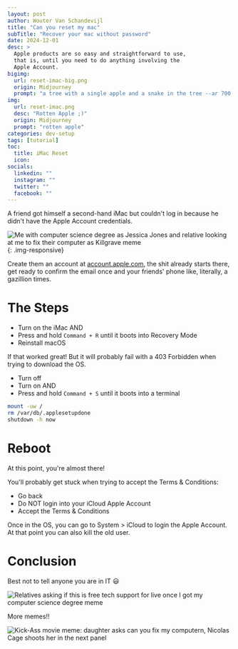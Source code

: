```yaml
---
layout: post
author: Wouter Van Schandevijl
title: "Can you reset my mac"
subTitle: "Recover your mac without password"
date: 2024-12-01
desc: >
  Apple products are so easy and straightforward to use,
  that is, until you need to do anything involving the
  Apple Account.
bigimg:
  url: reset-imac-big.png
  origin: Midjourney
  prompt: "a tree with a single apple and a snake in the tree --ar 700:131"
img:
  url: reset-imac.png
  desc: "Rotten Apple ;)"
  origin: Midjourney
  prompt: "rotten apple"
categories: dev-setup
tags: [tutorial]
toc:
  title: iMac Reset
  icon: 
socials:
  linkedin: ""
  instagram: ""
  twitter: ""
  facebook: ""
---
```


A friend got himself a second-hand iMac but couldn't log in
because he didn't have the Apple Account credentials.

![Me with computer science degree as Jessica Jones and relative looking at me to fix their computer as Killgrave meme](/assets/blog-images/reset-mac-3.png){: .img-responsive}

<!--more-->

Create them an account at [account.apple.com](https://account.apple.com),
the shit already starts there, get ready to confirm the email once and
your friends' phone like, literally, a gazillion times.

# The Steps

- Turn on the iMac AND
- Press and hold `Command + R` until it boots into Recovery Mode
- Reinstall macOS

If that worked great! But it will probably fail with a 403 Forbidden
when trying to download the OS.

- Turn off
- Turn on AND
- Press and hold `Command + S` until it boots into a terminal

```sh
mount -uw /
rm /var/db/.applesetupdone
shutdown -h now
```

# Reboot

At this point, you're almost there!

You'll probably get stuck when trying to accept the Terms & Conditions:

- Go back
- Do NOT login into your iCloud Apple Account
- Accept the Terms & Conditions

Once in the OS, you can go to System > iCloud to login the Apple Account.  
At that point you can also kill the old user.

# Conclusion

Best not to tell anyone you are in IT 😃

![Relatives asking if this is free tech support for live once I got my computer science degree meme](/assets/blog-images/reset-mac-2.jpg)

More memes!!

![Kick-Ass movie meme: daughter asks can you fix my computern, Nicolas Cage shoots her in the next panel](/assets/blog-images/reset-imac-1.jpg)
